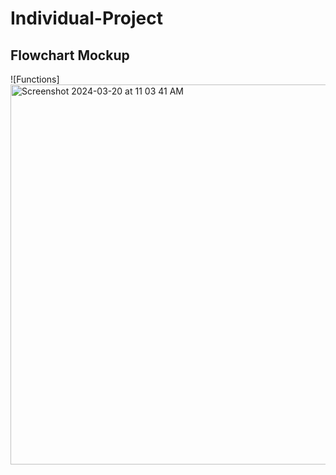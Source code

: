 # Individual-Project
## Flowchart Mockup
![Functions]<img width="608" alt="Screenshot 2024-03-20 at 11 03 41 AM" src="https://github.com/HarveyECraig/Individual-Project/assets/142818450/79c4fe85-c9f6-4ebc-be73-2e47b809c25c">
